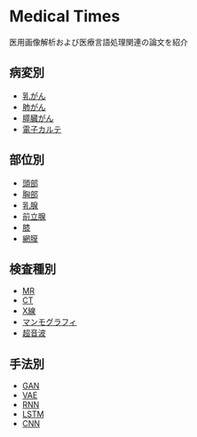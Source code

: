 # Medical Times

医用画像解析および医療言語処理関連の論文を紹介

## 病変別

- [乳がん](https://github.com/namakemono/medical-times/issues?utf8=%E2%9C%93&q=is%3Aissue+is%3Aopen+label%3A%E4%B9%B3%E3%81%8C%E3%82%93+)
- [肺がん]()
- [膵臓がん](https://github.com/namakemono/medical-times/issues?q=is%3Aissue+is%3Aopen+label%3A%E8%86%B5%E8%87%93%E3%81%8C%E3%82%93)
- [電子カルテ](https://github.com/namakemono/medical-times/issues?q=is%3Aissue+is%3Aopen+label%3AEHR)

## 部位別

- [頭部]()
- [胸部]()
- [乳腺]()
- [前立腺]()
- [膝]()
- [網膜]()

## 検査種別

- [MR]()
- [CT]()
- [X線]()
- [マンモグラフィ]()
- [超音波]()

## 手法別

- [GAN]()
- [VAE]()
- [RNN]()
- [LSTM]()
- [CNN]()
